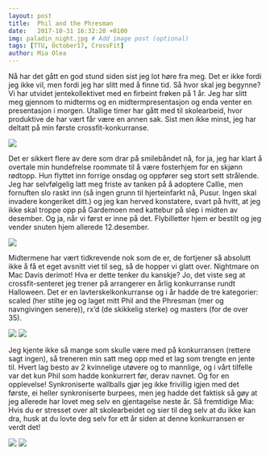 ```yaml
---
layout: post
title:  Phil and the Phresman
date:   2017-10-31 16:32:20 +0100
img: paladin_night.jpg # Add image post (optional)
tags: [TTU, October17, CrossFit]
author: Mia Olea 
---
```

Nå har det gått en god stund siden sist jeg lot høre fra meg. Det er ikke fordi jeg ikke vil, men fordi jeg har slitt med å finne tid. Så hvor skal jeg begynne? Vi har utvidet jentekollektivet med en firbeint frøken på 1 år. Jeg har slitt meg gjennom to midterms og en midtermpresentasjon og enda venter en presentasjon i morgen. Utallige timer har gått med til skolearbeid, hvor produktive de har vært får være en annen sak. Sist men ikke minst, jeg har deltatt på min første crossfit-konkurranse. 

![]({{site.baseurl}}/assets/img/diana_1.jpg)

Det er sikkert flere av dere som drar på smilebåndet nå, for ja, jeg har klart å overtale min hundefrelse roommate til å være fosterhjem for en skjønn rødtopp. Hun flyttet inn forrige onsdag og oppfører seg stort sett strålende. Jeg har selvfølgelig latt meg friste av tanken på å adoptere Callie, men fornuften slo raskt inn (så ingen grunn til hjerteinfarkt nå, Pusur. Ingen skal invadere kongeriket ditt.) og jeg kan herved konstatere, svart på hvitt, at jeg ikke skal troppe opp på Gardemoen med kattebur på slep i midten av desember. Og ja, når vi først er inne på det. Flybilletter hjem er bestilt og jeg vender snuten hjem allerede 12.desember.

![]({{site.baseurl}}/assets/img/team_night.jpg)

Midtermene har vært tidkrevende nok som de er, de fortjener så absolutt ikke å få et eget avsnitt viet til seg, så de hopper vi glatt over. Nightmare on Mac Davis derimot! Hva er dette tenker du kanskje? Jo, det viste seg at crossfit-senteret jeg trener på arrangerer en årlig konkurranse rundt Halloween. Det er en lavterskelkonkurranse og i år hadde de tre kategorier: scaled (her stilte jeg og laget mitt Phil and the Phresman (mer og navngivingen senere)), rx’d (de skikkelig sterke) og masters (for de over 35).

![]({{site.baseurl}}/assets/img/paladin_day1_1.jpg)
![]({{site.baseurl}}/assets/img/paladin_day1_2.jpg)

Jeg kjente ikke så mange som skulle være med på konkurransen (rettere sagt ingen), så treneren min satt meg opp med et lag som trengte en jente til. Hvert lag besto av 2 kvinnelige utøvere og to mannlige, og i vårt tilfelle var det kun Phil som hadde konkurrert før, derav navnet. Og for en opplevelse! Synkroniserte wallballs gjør jeg ikke frivillig igjen med det første, ei heller synkroniserte burpees, men jeg hadde det faktisk så gøy at jeg allerede har lovet meg selv en gjentagelse neste år. Så fremtidige Mia: Hvis du er stresset over alt skolearbeidet og sier til deg selv at du ikke kan dra, husk at du lovte deg selv for ett år siden at denne konkurransen er verdt det!

![]({{site.baseurl}}/assets/img/callie.jpg)
![]({{site.baseurl}}/assets/img/snatch.jpg)
